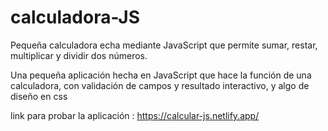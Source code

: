 # calculadora-JS
Pequeña calculadora echa mediante JavaScript que permite sumar, restar, multiplicar y dividir dos números.

Una pequeña aplicación hecha en JavaScript que hace la función de una calculadora, con validación de campos y resultado interactivo, y algo de diseño en css

link para probar la aplicación : https://calcular-js.netlify.app/
